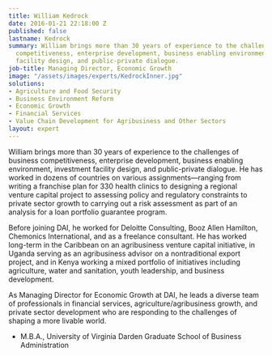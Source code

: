 ```yaml
---
title: William Kedrock
date: 2016-01-21 22:18:00 Z
published: false
lastname: Kedrock
summary: William brings more than 30 years of experience to the challenges of business
  competitiveness, enterprise development, business enabling environment, investment
  facility design, and public-private dialogue.
job-title: Managing Director, Economic Growth
image: "/assets/images/experts/KedrockInner.jpg"
solutions:
- Agriculture and Food Security
- Business Environment Reform
- Economic Growth
- Financial Services
- Value Chain Development for Agribusiness and Other Sectors
layout: expert
---
```


William brings more than 30 years of experience to the challenges of business competitiveness, enterprise development, business enabling environment, investment facility design, and public-private dialogue. He has worked in dozens of countries on various assignments—ranging from writing a franchise plan for 330 health clinics to designing a regional venture capital project to assessing policy and regulatory constraints to private sector growth to carrying out a risk assessment as part of an analysis for a loan portfolio guarantee program.

Before joining DAI, he worked for Deloitte Consulting, Booz Allen Hamilton, Chemonics International, and as a freelance consultant. He has worked long-term in the Caribbean on an agribusiness venture capital initiative, in Uganda serving as an agribusiness advisor on a nontraditional export project, and in Kenya working a mixed portfolio of initiatives including agriculture, water and sanitation, youth leadership, and business development.

As Managing Director for Economic Growth at DAI, he leads a diverse team of professionals in financial services, agriculture/agribusiness growth, and private sector development who are responding to the challenges of shaping a more livable world.

* M.B.A., University of Virginia Darden Graduate School of Business Administration
